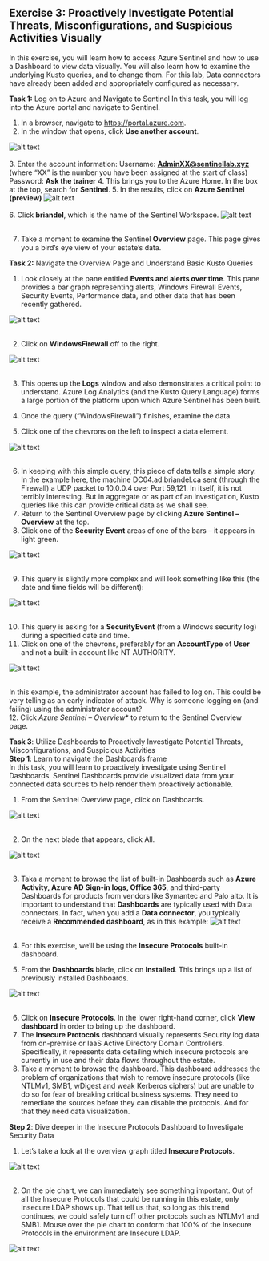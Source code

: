 ## Exercise 3: Proactively Investigate Potential Threats, Misconfigurations, and Suspicious Activities Visually 
In this exercise, you will learn how to access Azure Sentinel and how to use a Dashboard to view data visually. You will also learn how to examine the underlying Kusto queries, and to change them.
For this lab, Data connectors have already been added and appropriately configured as necessary.<br>

**Task 1:** Log on to Azure and Navigate to Sentinel
In this task, you will log into the Azure portal and navigate to Sentinel.
1.	In a browser, navigate to https://portal.azure.com.
2.	In the window that opens, click **Use another account**.

![alt text](https://raw.githubusercontent.com/Yaniv-Shasha/Sentinel/master/Labs/LAB03/screenshots/use.PNG
)<br><br>
3.	Enter the account information:
Username: **AdminXX@sentinellab.xyz** (where “XX” is the number you have been assigned at the start of class)
Password: **Ask the trainer**
4.	This brings you to the Azure Home. In the box at the top, search for **Sentinel**.
5.	In the results, click on **Azure Sentinel (preview)**
![alt text](https://raw.githubusercontent.com/Yaniv-Shasha/Sentinel/master/Labs/LAB01/screenshots/portal2.PNG
)<br><br>
6.	Click **briandel**, which is the name of the Sentinel Workspace.
![alt text](https://raw.githubusercontent.com/Yaniv-Shasha/Sentinel/master/Labs/LAB01/screenshots/workspace.PNG
)<br><br>

7.	Take a moment to examine the Sentinel **Overview** page. This page gives you a bird’s eye view of your estate’s data.<br>

**Task 2:** Navigate the Overview Page and Understand Basic Kusto Queries 

1.	Look closely at the pane entitled **Events and alerts over time**. This pane provides a bar graph representing alerts, Windows Firewall Events, Security Events, Performance data, and other data that has been recently gathered.

![alt text](https://raw.githubusercontent.com/Yaniv-Shasha/Sentinel/master/Labs/LAB03/screenshots/evetns.PNG
)<br><br>

2.	Click on **WindowsFirewall** off to the right.

![alt text](https://raw.githubusercontent.com/Yaniv-Shasha/Sentinel/master/Labs/LAB03/screenshots/FW.PNG
)<br><br>

3.	This opens up the **Logs** window and also demonstrates a critical point to understand. Azure Log Analytics (and the Kusto Query Language) forms a large portion of the platform upon which Azure Sentinel has been built.

4.	Once the query (“WindowsFirewall”) finishes, examine the data.
5.	Click one of the chevrons on the left to inspect a data element.

![alt text](https://raw.githubusercontent.com/Yaniv-Shasha/Sentinel/master/Labs/LAB03/screenshots/FW_Events.PNG
)<br><br>

6.	In keeping with this simple query, this piece of data tells a simple story. In the example here, the machine DC04.ad.briandel.ca sent (through the Firewall) a UDP packet to 10.0.0.4 over Port 59,121. In itself, it is not terribly interesting. But in aggregate or as part of an investigation, Kusto queries like this can provide critical data as we shall see.
7.	Return to the Sentinel Overview page by clicking **Azure Sentinel – Overview** at the top.
8.	Click one of the **Security Event** areas of one of the bars – it appears in light green.

![alt text](https://raw.githubusercontent.com/Yaniv-Shasha/Sentinel/master/Labs/LAB03/screenshots/bar.PNG
)<br><br>

9.	This query is slightly more complex and will look something like this (the date and time fields will be different):

![alt text](https://raw.githubusercontent.com/Yaniv-Shasha/Sentinel/master/Labs/LAB03/screenshots/secevents.PNG
)<br><br>

10.	This query is asking for a **SecurityEvent** (from a Windows security log) during a specified date and time.
11.	Click on one of the chevrons, preferably for an **AccountType** of **User** and not a built-in account like NT AUTHORITY.

![alt text](https://raw.githubusercontent.com/Yaniv-Shasha/Sentinel/master/Labs/LAB03/screenshots/Atype.PNG
)<br><br>

In this example, the administrator account has failed to log on. This could be very telling as an early indicator of attack. Why is someone logging on (and failing) using the administrator account?<br>
12.	Click *Azure Sentinel – Overview** to return to the Sentinel Overview page.

**Task 3**: Utilize Dashboards to Proactively Investigate Potential Threats, Misconfigurations, and Suspicious Activities<br>
**Step 1**: Learn to navigate the Dashboards frame<br>
In this task, you will learn to proactively investigate using Sentinel Dashboards. Sentinel Dashboards provide visualized data from your connected data sources to help render them proactively actionable.
1.	From the Sentinel Overview page, click on Dashboards.

![alt text](https://raw.githubusercontent.com/Yaniv-Shasha/Sentinel/master/Labs/LAB03/screenshots/dash01.PNG
)<br><br>

2.	On the next blade that appears, click All.

![alt text](https://raw.githubusercontent.com/Yaniv-Shasha/Sentinel/master/Labs/LAB03/screenshots/dash02.PNG
)<br><br>

3.	Taka a moment to browse the list of built-in Dashboards such as **Azure Activity, Azure AD Sign-in logs, Office 365**, and third-party Dashboards for products from vendors like Symantec and Palo alto. It is important to understand that **Dashboards** are typically used with Data connectors. In fact, when you add a **Data connector**, you typically receive a **Recommended dashboard**, as in this example:
![alt text](https://raw.githubusercontent.com/Yaniv-Shasha/Sentinel/master/Labs/LAB03/screenshots/connection.PNG
)<br><br>

4.	For this exercise, we’ll be using the **Insecure Protocols** built-in dashboard.
5.	From the **Dashboards** blade, click on **Installed**. This brings up a list of previously installed Dashboards.

![alt text](https://raw.githubusercontent.com/Yaniv-Shasha/Sentinel/master/Labs/LAB03/screenshots/installed.PNG
)<br><br>

6.	Click on **Insecure Protocols**. In the lower right-hand corner, click **View dashboard** in order to bring up the dashboard.
7.	The **Insecure Protocols** dashboard visually represents Security log data from on-premise or IaaS Active Directory Domain Controllers. Specifically, it represents data detailing which insecure protocols are currently in use and their data flows throughout the estate.
8.	Take a moment to browse the dashboard. This dashboard addresses the problem of organizations that wish to remove insecure protocols (like NTLMv1, SMB1, wDigest and weak Kerberos ciphers) but are unable to do so for fear of breaking critical business systems. They need to remediate the sources before they can disable the protocols. And for that they need data visualization.<br>

**Step 2**: Dive deeper in the Insecure Protocols Dashboard to Investigate Security Data
1.	Let’s take a look at the overview graph titled **Insecure Protocols**.

![alt text](https://raw.githubusercontent.com/Yaniv-Shasha/Sentinel/master/Labs/LAB03/screenshots/dash03.PNG
)<br><br>

2.	On the pie chart, we can immediately see something important. Out of all the Insecure Protocols that could be running in this estate, only Insecure LDAP shows up. That tell us that, so long as this trend continues, we could safely turn off other protocols such as NTLMv1 and SMB1. Mouse over the pie chart to conform that 100% of the Insecure Protocols in the environment are Insecure LDAP.


![alt text](https://raw.githubusercontent.com/Yaniv-Shasha/Sentinel/master/Labs/LAB03/screenshots/dash04.PNG
)<br><br>